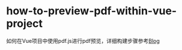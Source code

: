 # how-to-preview-pdf-within-vue-project

如何在Vue项目中使用pdf.js进行pdf预览，详细构建步骤参考[Blog](https://github.com/Plortinus/blog/issues/1)
